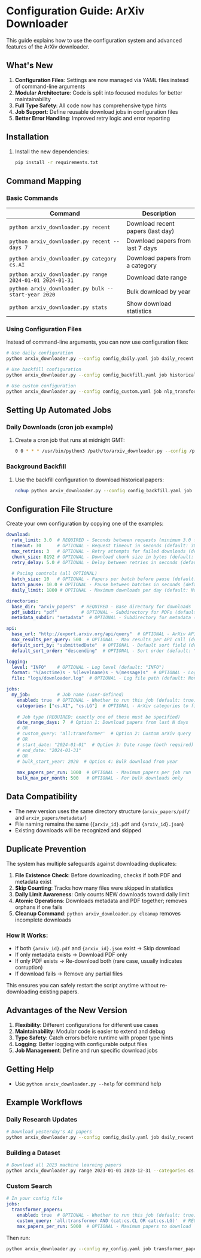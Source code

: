 # Configuration Guide: ArXiv Downloader

This guide explains how to use the configuration system and advanced features of the ArXiv downloader.

## What's New

1. **Configuration Files**: Settings are now managed via YAML files instead of command-line arguments
2. **Modular Architecture**: Code is split into focused modules for better maintainability
3. **Full Type Safety**: All code now has comprehensive type hints
4. **Job Support**: Define reusable download jobs in configuration files
5. **Better Error Handling**: Improved retry logic and error reporting

## Installation

1. Install the new dependencies:
   ```bash
   pip install -r requirements.txt
   ```


## Command Mapping


### Basic Commands

| Command | Description |
|---------|-------------|
| `python arxiv_downloader.py recent` | Download recent papers (last day) |
| `python arxiv_downloader.py recent --days 7` | Download papers from last 7 days |
| `python arxiv_downloader.py category cs.AI` | Download papers from a category |
| `python arxiv_downloader.py range 2024-01-01 2024-01-31` | Download date range |
| `python arxiv_downloader.py bulk --start-year 2020` | Bulk download by year |
| `python arxiv_downloader.py stats` | Show download statistics |

### Using Configuration Files

Instead of command-line arguments, you can now use configuration files:

```bash
# Use daily configuration
python arxiv_downloader.py --config config_daily.yaml job daily_recent

# Use backfill configuration
python arxiv_downloader.py --config config_backfill.yaml job historical_backfill

# Use custom configuration
python arxiv_downloader.py --config config_custom.yaml job nlp_transformers
```

## Setting Up Automated Jobs

### Daily Downloads (cron job example)

1. Create a cron job that runs at midnight GMT:
   ```bash
   0 0 * * * /usr/bin/python3 /path/to/arxiv_downloader.py --config /path/to/config_daily.yaml job daily_recent
   ```

### Background Backfill

1. Use the backfill configuration to download historical papers:
   ```bash
   nohup python arxiv_downloader.py --config config_backfill.yaml job historical_backfill &
   ```

## Configuration File Structure

Create your own configuration by copying one of the examples:

```yaml
download:
  rate_limit: 3.0  # REQUIRED - Seconds between requests (minimum 3.0 for arXiv)
  timeout: 30      # OPTIONAL - Request timeout in seconds (default: 30)
  max_retries: 3   # OPTIONAL - Retry attempts for failed downloads (default: 3)
  chunk_size: 8192 # OPTIONAL - Download chunk size in bytes (default: 8192)
  retry_delay: 5.0 # OPTIONAL - Delay between retries in seconds (default: 5.0)
  
  # Pacing controls (all OPTIONAL)
  batch_size: 10   # OPTIONAL - Papers per batch before pause (default: None)
  batch_pause: 10.0 # OPTIONAL - Pause between batches in seconds (default: None)
  daily_limit: 1800 # OPTIONAL - Maximum downloads per day (default: None)

directories:
  base_dir: "arxiv_papers"  # REQUIRED - Base directory for downloads
  pdf_subdir: "pdf"         # OPTIONAL - Subdirectory for PDFs (default: "pdf")
  metadata_subdir: "metadata"  # OPTIONAL - Subdirectory for metadata (default: "metadata")

api:
  base_url: "http://export.arxiv.org/api/query"  # OPTIONAL - ArXiv API URL (default shown)
  max_results_per_query: 500  # OPTIONAL - Max results per API call (default: 1000, max: 1000)
  default_sort_by: "submittedDate"  # OPTIONAL - Default sort field (default: "submittedDate")
  default_sort_order: "descending"  # OPTIONAL - Sort order (default: "descending")

logging:
  level: "INFO"    # OPTIONAL - Log level (default: "INFO")
  format: "%(asctime)s - %(levelname)s - %(message)s"  # OPTIONAL - Log format
  file: "logs/downloader.log"  # OPTIONAL - Log file path (default: None, logs to console only)

jobs:
  my_job:          # Job name (user-defined)
    enabled: true  # OPTIONAL - Whether to run this job (default: true)
    categories: ["cs.AI", "cs.LG"]  # OPTIONAL - ArXiv categories to filter
    
    # Job type (REQUIRED: exactly one of these must be specified)
    date_range_days: 7  # Option 1: Download papers from last N days
    # OR
    # custom_query: 'all:transformer'  # Option 2: Custom arXiv query
    # OR  
    # start_date: "2024-01-01"  # Option 3: Date range (both required)
    # end_date: "2024-01-31"
    # OR
    # bulk_start_year: 2020  # Option 4: Bulk download from year
    
    max_papers_per_run: 1000  # OPTIONAL - Maximum papers per job run
    bulk_max_per_month: 500   # OPTIONAL - For bulk downloads only
```

## Data Compatibility

- The new version uses the same directory structure (`arxiv_papers/pdf/` and `arxiv_papers/metadata/`)
- File naming remains the same (`{arxiv_id}.pdf` and `{arxiv_id}.json`)
- Existing downloads will be recognized and skipped

## Duplicate Prevention

The system has multiple safeguards against downloading duplicates:

1. **File Existence Check**: Before downloading, checks if both PDF and metadata exist
2. **Skip Counting**: Tracks how many files were skipped in statistics
3. **Daily Limit Awareness**: Only counts NEW downloads toward daily limit
4. **Atomic Operations**: Downloads metadata and PDF together; removes orphans if one fails
5. **Cleanup Command**: `python arxiv_downloader.py cleanup` removes incomplete downloads

### How It Works:

- If both `{arxiv_id}.pdf` and `{arxiv_id}.json` exist → Skip download
- If only metadata exists → Download PDF only
- If only PDF exists → Re-download both (rare case, usually indicates corruption)
- If download fails → Remove any partial files

This ensures you can safely restart the script anytime without re-downloading existing papers.

## Advantages of the New Version

1. **Flexibility**: Different configurations for different use cases
2. **Maintainability**: Modular code is easier to extend and debug
3. **Type Safety**: Catch errors before runtime with proper type hints
4. **Logging**: Better logging with configurable output files
5. **Job Management**: Define and run specific download jobs

## Getting Help

- Use `python arxiv_downloader.py --help` for command help

## Example Workflows

### Daily Research Updates
```bash
# Download yesterday's AI papers
python arxiv_downloader.py --config config_daily.yaml job daily_recent
```

### Building a Dataset
```bash
# Download all 2023 machine learning papers
python arxiv_downloader.py range 2023-01-01 2023-12-31 --categories cs.LG stat.ML --max 50000
```

### Custom Search
```yaml
# In your config file
jobs:
  transformer_papers:
    enabled: true  # OPTIONAL - Whether to run this job (default: true)
    custom_query: 'all:transformer AND (cat:cs.CL OR cat:cs.LG)'  # REQUIRED for custom query jobs
    max_papers_per_run: 5000  # OPTIONAL - Maximum papers to download
```

Then run:
```bash
python arxiv_downloader.py --config my_config.yaml job transformer_papers
```